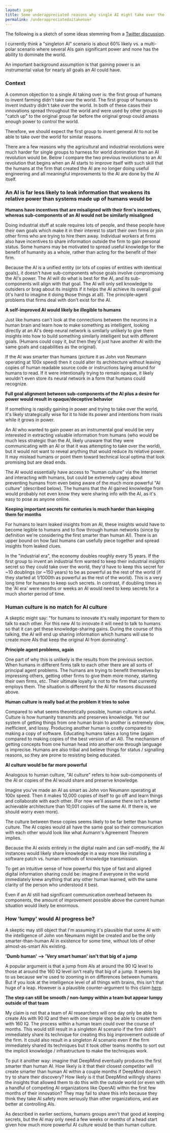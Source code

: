 ```yaml
---
layout: page
title: Some underappreciated reasons why single AI might take over the world
permalink: /underappreciatedaitakeover
---
```


The following is a sketch of some ideas stemming from a [Twitter discussion](https://twitter.com/elliot_olds/status/1079176432327188480).

I currently think a "singleton AI" scenario is about 60% likely vs. a multi-polar scenario where several AIs gain significant power and none has the ability to dominate the world.

An important background assumption is that gaining power is an instrumental value for nearly all goals an AI could have.

### Context

A common objection to a single AI taking over is: the first group of humans to invent farming didn't take over the world. The first group of humans to invent industry didn't take over the world. In both of these cases their innovations spread throughout the world and were used by other groups to "catch up" to the original group far before the original group could amass enough power to control the world. 

Therefore, we should expect the first group to invent general AI to not be able to take over the world for similar reasons.

There are a few reasons why the agricultural and industrial revolutions were much harder for single groups to harness for world domination than an AI revolution would be. Below I compare the two previous revolutions to an AI revolution that begins when an AI starts to improve itself with such skill that the humans at the firm that created the AI are no longer doing useful engineering and all meaningful improvements to the AI are done by the AI itself.

### An AI is far less likely to leak information that weakens its relative power than systems made up of humans would be

**Humans have incentives that are misaligned with their firm's incentives, whereas sub-components of an AI would not be similarly misaligned**

Doing industrial stuff at scale requires lots of people, and these people have their own goals which make it in their interest to start their own firms or join other firms who are trying to hire them away. Individual workers at firms also have incentives to share information outside the firm to gain personal status. Some humans may be motivated to spread useful knowledge for the benefit of humanity as a whole, rather than acting for the benefit of their firm.

Because the AI is a unified entity (or lots of copies of entities with identical goals), it doesn't have sub-components whose goals involve compromising the AI's power. The AI will do what is best for the AI, and its sub-components will align with that goal. The AI will only sell knowledge to outsiders or brag about its insights if it helps the AI achieve its overall goal (it's hard to imagine it doing those things at all). The principle-agent problems that firms deal with don't exist for the AI.

**A self-improved AI would likely be illegible to humans**

Just like humans can't look at the connections between the neurons in a human brain and learn how to make something as intelligent, looking directly at an AI's deep neural network is similarly unlikely to give them insights into how to build something similarly intelligent but with different goals. (Humans could copy it, but then they'd just have another AI with the same goals and capabilities as the original).

If the AI was smarter than humans (picture it as John von Neumann operating at 100x speed) then it could alter its architecture without leaving copies of human readable source code or instructions laying around for humans to read. If it were intentionally trying to remain opaque, it likely wouldn't even store its neural network in a form that humans could recognize.

**Full goal alignment between sub-components of the AI plus a desire for power would result in opaque/deceptive behavior**

If something is rapidly gaining in power and trying to take over the world, it's likely strategically wise for it to hide its power and intentions from rivals while it grows in power.

An AI who wanted to gain power as an instrumental goal would be very interested in extracting valuable information from humans (who would be much less strategic than the AI, likely unaware that they were communicating with an AI or that it was attempting to take over the world), but it would not want to reveal anything that would reduce its relative power. It may mislead humans or point them toward technical local optima that look promising but are dead ends. 

The AI would essentially have access to "human culture" via the Internet and interacting with humans, but could be extremely cagey about preventing humans from even being aware of the much more powerful "AI culture" (described below). The humans that the AI gained knowledge from would probably not even know they were sharing info with the AI, as it's easy to pose as anyone online.

**Keeping important secrets for centuries is much harder than keeping them for months**

For humans to learn leaked insights from an AI, these insights would have to become legible to humans and to flow through human networks (since by definition we're considering the first smarter than human AI). There is an upper bound on how fast humans can usefully piece together and spread insights from leaked clues. 

In the "industrial era", the economy doubles roughly every 15 years. If the first group to invent an industrial firm wanted to keep their industrial insights secret so they could take over the world, they'd have to keep this secret for ~10 doublings (or ~150 years) to be as powerful as the rest of the world (if they started at 1/1000th as powerful as the rest of the world). This is a very long time for humans to keep such secrets. In contrast, if doubling times in the 'AI era' were months or weeks an AI would need to keep secrets for a much shorter period of time.

### Human culture is no match for AI culture

A skeptic might say: "for humans to innovate it's really important for them to talk to each other. For this new AI to innovate it will need to talk to humans so that it can get these knowledge-sharing gains. During the course of this talking, the AI will end up sharing information which humans will use to create more AIs that keep the original AI from dominating".

**Principle agent problems, again**

One part of why this is unlikely is the results from the previous section. When humans in different firms talk to each other there are all sorts of principal agent problems. The humans are trying to benefit themselves by impressing others, getting other firms to give them more money, starting their own firms, etc. Their ultimate loyalty is not to the firm that currently employs them. The situation is different for the AI for reasons discussed above. 

**Human culture is really bad at the problem it tries to solve**

Compared to what seems theoretically possible, human culture is awful. Culture is how humanity transmits and preserves knowledge. Yet our system of getting things from one human brain to another is extremely slow, inefficient, and lossy. Producing another human is costly compared to making a copy of software. Educating humans takes a long time (again compared to making copies of the best version of an AI). The mechanism of getting concepts from one human head into another one through language is imprecise. Humans are also tribal and believe things for status / signalling reasons, so they are prone to resisting being educated.

**AI culture would be far more powerful**

Analogous to human culture, "AI culture" refers to how sub-components of the AI or copies of the AI would share and preserve knowledge.

Imagine you've made an AI as smart as John von Neumann operating at 100x speed. Then it makes 10,000 copies of itself to go off and learn things and collaborate with each other. (For now we'll assume there isn't a better achievable architecture than 10,001 copies of the same AI. If there is, we should worry even more). 

The culture between these copies seems likely to be far better than human culture. The AI copies would all have the same goal so their communication with each other would look like what Aumann's Agreement Theorem implies. 

Because the AI exists entirely in the digital realm and can self-modify, the AI instances would likely share knowledge in a way more like installing a software patch vs. human methods of knowledge transmission. 

To get an intuitive sense of how powerful this type of fast and aligned digital information sharing could be: imagine if everyone in the world immediately knew anything that any other human learned, with the same clarity of the person who understood it best. 

Even if an AI still had significant communication overhead between its components, the amount of improvement possible above the current human situation would likely be enormous.

### How 'lumpy' would AI progress be?

A skeptic may still object that I'm assuming it's plausible that some AI with the intelligence of John von Neumann might be created and be the only smarter-than-human AI in existence for some time, without lots of other almost-as-smart AIs existing.

**'Dumb human' --> 'Very smart human' isn't that big of a jump**

A popular argument is that a jump from AIs at around the 90 IQ level to those at around the 160 IQ level isn't really that big of a jump. It seems big to us because we're used to zooming in on differences between humans. But if you look at the intelligence level of all things with brains, this isn't that huge of a leap. However is a plausible counter-argument to this claim [here](https://aiimpacts.org/making-or-breaking-a-thinking-machine/).

**The step can still be smooth / non-lumpy within a team but appear lumpy outside of that team**

My claim is not that a team of AI researchers will one day only be able to create AIs with 90 IQ and then with one simple step be able to create them with 160 IQ. The process within a human team could over the course of months. This would still result in a singleton AI scenario if the firm didn't immediately share its technique for creating this big improvement outside of the firm. It could also result in a singleton AI scenario even if the firm immediately shared its techniques but it took other teams months to sort out the implicit knowledge / infrastructure to make the techniques work.

To put it another way: imagine that DeepMind eventually produces the first smarter than human AI. How likely is it that their closest competitor will create smarter than human AI within a couple months if DeepMind doesn't try to share their discovery? How likely is it that DeepMind willingly shares the insights that allowed them to do this with the outside world (or even with a handful of competing AI organizations like OpenAI) within the first few months of their innovation? They may fail to share this info because they think they take AI safety more seriously than other organizations, and are better at controlling AIs. 

As described in earlier sections, humans groups aren't that good at keeping secrets, but the AI may only need a few weeks or months of a head start given how much more powerful AI culture would be than human culture.